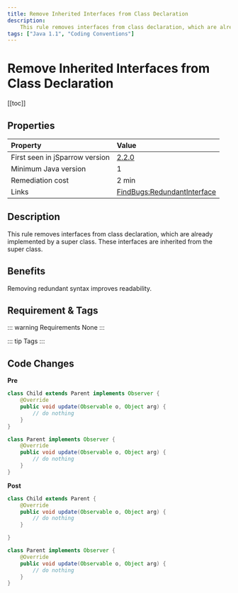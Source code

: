 ```yaml
---
title: Remove Inherited Interfaces from Class Declaration
description:
    This rule removes interfaces from class declaration, which are already implemented by a super class. These interfaces are inherited from the super class.
tags: ["Java 1.1", "Coding Conventions"]
---
```


# Remove Inherited Interfaces from Class Declaration

[[toc]]

## Properties

| Property                        | Value |
|:------------------------------- |:----- |
| First seen in jSparrow version  | [2.2.0](/eclipse/release-notes.html#_2-2-0) |
| Minimum Java version            | 1     |
| Remediation cost                | 2 min |
| Links                           | [FindBugs:RedundantInterface](http://findbugs.sourceforge.net/bugDescriptions.html#RI_REDUNDANT_INTERFACES) |

## Description
This rule removes interfaces from class declaration, which are already implemented by a super class.
These interfaces are inherited from the super class.

## Benefits

Removing redundant syntax improves readability.

## Requirement & Tags

::: warning Requirements
None
:::

::: tip Tags
<TagLinks />
:::

## Code Changes

__Pre__
```java
class Child extends Parent implements Observer {
	@Override
	public void update(Observable o, Object arg) {
		// do nothing
	}
}

class Parent implements Observer {
	@Override
	public void update(Observable o, Object arg) {
		// do nothing
	}
}
```

__Post__
```java
class Child extends Parent {
	@Override
	public void update(Observable o, Object arg) {
		// do nothing
	}

}

class Parent implements Observer {
	@Override
	public void update(Observable o, Object arg) {
		// do nothing
	}
}
```
